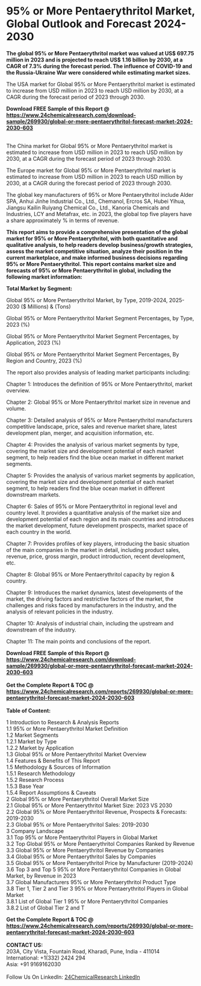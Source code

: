 <h1>95% or More Pentaerythritol Market, Global Outlook and Forecast 2024-2030</h1><p><strong>The global 95% or More Pentaerythritol market was valued at US$ 697.75 million in 2023 and is projected to reach US$ 1.16 billion by 2030, at a CAGR of 7.3% during the forecast period. The influence of COVID-19 and the Russia-Ukraine War were considered while estimating market sizes.</strong></p><p>
</p><p>The USA market for Global 95% or More Pentaerythritol market is estimated to increase from USD million in 2023 to reach USD million by 2030, at a CAGR during the forecast period of 2023 through 2030.</p><div><b>Download FREE Sample of this Report @ 
            <a href="https://www.24chemicalresearch.com/download-sample/269930/global-or-more-pentaerythritol-forecast-market-2024-2030-603">
            https://www.24chemicalresearch.com/download-sample/269930/global-or-more-pentaerythritol-forecast-market-2024-2030-603</a></b></div><br><p>
</p><p>The China market for Global 95% or More Pentaerythritol market is estimated to increase from USD million in 2023 to reach USD million by 2030, at a CAGR during the forecast period of 2023 through 2030.</p><p>
</p><p>The Europe market for Global 95% or More Pentaerythritol market is estimated to increase from USD million in 2023 to reach USD million by 2030, at a CAGR during the forecast period of 2023 through 2030.</p><p>
</p><p>The global key manufacturers of 95% or More Pentaerythritol include Alder SPA, Anhui Jinhe Industrial Co., Ltd., Chemanol, Ercros SA, Hubei Yihua, Jiangsu Kailin Ruiyang Chemical Co., Ltd., Kanoria Chemicals and Industries, LCY and Metafrax, etc. in 2023, the global top five players have a share approximately % in terms of revenue.</p><p>
<strong>This report aims to provide a comprehensive presentation of the global market for 95% or More Pentaerythritol, with both quantitative and qualitative analysis, to help readers develop business/growth strategies, assess the market competitive situation, analyze their position in the current marketplace, and make informed business decisions regarding 95% or More Pentaerythritol. This report contains market size and forecasts of 95% or More Pentaerythritol in global, including the following market information:</strong></p><p>
</p><p>
<strong>Total Market by Segment:</strong></p><p>
Global 95% or More Pentaerythritol Market, by Type, 2019-2024, 2025-2030 ($ Millions) &amp; (Tons)</p><p>
Global 95% or More Pentaerythritol Market Segment Percentages, by Type, 2023 (%)</p><p>
</p><p>
Global 95% or More Pentaerythritol Market Segment Percentages, by Application, 2023 (%)</p><p>
</p><p>
Global 95% or More Pentaerythritol Market Segment Percentages, By Region and Country, 2023 (%)</p><p>
</p><p>
The report also provides analysis of leading market participants including:</p><p>
</p><p>
</p><p>
Chapter 1: Introduces the definition of 95% or More Pentaerythritol, market overview.</p><p>
Chapter 2: Global 95% or More Pentaerythritol market size in revenue and volume.</p><p>
Chapter 3: Detailed analysis of 95% or More Pentaerythritol manufacturers competitive landscape, price, sales and revenue market share, latest development plan, merger, and acquisition information, etc.</p><p>
Chapter 4: Provides the analysis of various market segments by type, covering the market size and development potential of each market segment, to help readers find the blue ocean market in different market segments.</p><p>
Chapter 5: Provides the analysis of various market segments by application, covering the market size and development potential of each market segment, to help readers find the blue ocean market in different downstream markets.</p><p>
Chapter 6: Sales of 95% or More Pentaerythritol in regional level and country level. It provides a quantitative analysis of the market size and development potential of each region and its main countries and introduces the market development, future development prospects, market space of each country in the world.</p><p>
Chapter 7: Provides profiles of key players, introducing the basic situation of the main companies in the market in detail, including product sales, revenue, price, gross margin, product introduction, recent development, etc.</p><p>
Chapter 8: Global 95% or More Pentaerythritol capacity by region &amp; country.</p><p>
Chapter 9: Introduces the market dynamics, latest developments of the market, the driving factors and restrictive factors of the market, the challenges and risks faced by manufacturers in the industry, and the analysis of relevant policies in the industry.</p><p>
Chapter 10: Analysis of industrial chain, including the upstream and downstream of the industry.</p><p>
Chapter 11: The main points and conclusions of the report.</p><div><b>Download FREE Sample of this Report @ 
            <a href="https://www.24chemicalresearch.com/download-sample/269930/global-or-more-pentaerythritol-forecast-market-2024-2030-603">
            https://www.24chemicalresearch.com/download-sample/269930/global-or-more-pentaerythritol-forecast-market-2024-2030-603</a></b></div><br><div><b>Get the Complete Report & TOC @ 
            <a href="https://www.24chemicalresearch.com/reports/269930/global-or-more-pentaerythritol-forecast-market-2024-2030-603">
            https://www.24chemicalresearch.com/reports/269930/global-or-more-pentaerythritol-forecast-market-2024-2030-603</a></b></div><br>
            <b>Table of Content:</b><p>1 Introduction to Research & Analysis Reports<br />
    1.1 95% or More Pentaerythritol Market Definition<br />
    1.2 Market Segments<br />
        1.2.1 Market by Type<br />
        1.2.2 Market by Application<br />
    1.3 Global 95% or More Pentaerythritol Market Overview<br />
    1.4 Features & Benefits of This Report<br />
    1.5 Methodology & Sources of Information<br />
        1.5.1 Research Methodology<br />
        1.5.2 Research Process<br />
        1.5.3 Base Year<br />
        1.5.4 Report Assumptions & Caveats<br />
2 Global 95% or More Pentaerythritol Overall Market Size<br />
    2.1 Global 95% or More Pentaerythritol Market Size: 2023 VS 2030<br />
    2.2 Global 95% or More Pentaerythritol Revenue, Prospects & Forecasts: 2019-2030<br />
    2.3 Global 95% or More Pentaerythritol Sales: 2019-2030<br />
3 Company Landscape<br />
    3.1 Top 95% or More Pentaerythritol Players in Global Market<br />
    3.2 Top Global 95% or More Pentaerythritol Companies Ranked by Revenue<br />
    3.3 Global 95% or More Pentaerythritol Revenue by Companies<br />
    3.4 Global 95% or More Pentaerythritol Sales by Companies<br />
    3.5 Global 95% or More Pentaerythritol Price by Manufacturer (2019-2024)<br />
    3.6 Top 3 and Top 5 95% or More Pentaerythritol Companies in Global Market, by Revenue in 2023<br />
    3.7 Global Manufacturers 95% or More Pentaerythritol Product Type<br />
    3.8 Tier 1, Tier 2 and Tier 3 95% or More Pentaerythritol Players in Global Market<br />
        3.8.1 List of Global Tier 1 95% or More Pentaerythritol Companies<br />
        3.8.2 List of Global Tier 2 and T</p><div><b>Get the Complete Report & TOC @ 
            <a href="https://www.24chemicalresearch.com/reports/269930/global-or-more-pentaerythritol-forecast-market-2024-2030-603">
            https://www.24chemicalresearch.com/reports/269930/global-or-more-pentaerythritol-forecast-market-2024-2030-603</a></b></div><br><b>CONTACT US:</b><br>
            203A, City Vista, Fountain Road, Kharadi, Pune, India - 411014<br>
            International: +1(332) 2424 294<br>
            Asia: +91 9169162030 <br><br>
            Follow Us On LinkedIn: <a href="https://www.linkedin.com/company/24chemicalresearch/">24ChemicalResearch LinkedIn</a>